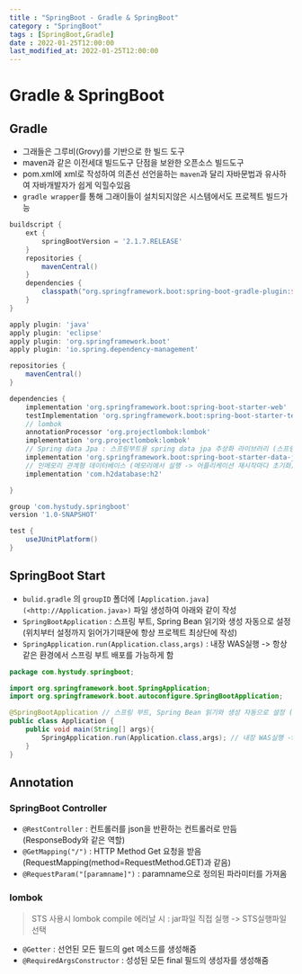 ```yaml
---
title : "SpringBoot - Gradle & SpringBoot"
category : "SpringBoot"
tags : [SpringBoot,Gradle]
date : 2022-01-25T12:00:00
last_modified_at: 2022-01-25T12:00:00
---
```


# Gradle & SpringBoot

## Gradle

- 그래들은 그루비(Grovy)를 기반으로 한 빌드 도구
- maven과 같은 이전세대 빌드도구 단점을 보완한 오픈소스 빌드도구
- pom.xml에 xml로 작성하여 의존선 선언을하는 `maven`과 달리 자바문법과 유사하여 자바개발자가 쉽게 익힐수있음
- `gradle wrapper`를 통해 그래이들이 설치되지않은 시스템에서도 프로젝트 빌드가능

```groovy
buildscript {
    ext {
        springBootVersion = '2.1.7.RELEASE'
    }
    repositories {
        mavenCentral()
    }
    dependencies {
        classpath("org.springframework.boot:spring-boot-gradle-plugin:${springBootVersion}")
    }
}

apply plugin: 'java'
apply plugin: 'eclipse'
apply plugin: 'org.springframework.boot'
apply plugin: 'io.spring.dependency-management'

repositories {
    mavenCentral()
}

dependencies {
    implementation 'org.springframework.boot:spring-boot-starter-web'
    testImplementation 'org.springframework.boot:spring-boot-starter-test'
    // lombok
    annotationProcessor 'org.projectlombok:lombok'
    implementation 'org.projectlombok:lombok'
    // Spring data Jpa : 스프링부트용 spring data jpa 추상화 라이브러리 (스프링부트 버전에 맞게 자동으로 버전을 관리함)
    implementation 'org.springframework.boot:spring-boot-starter-data-jpa'
    // 인메모리 관계형 데이터베이스 (메모리에서 실행 -> 어플리케이션 재시작마다 초기화)
    implementation 'com.h2database:h2'

}

group 'com.hystudy.springboot'
version '1.0-SNAPSHOT'

test {
    useJUnitPlatform()
}
```



## SpringBoot Start

- `bulid.gradle` 의 `groupID` 폴더에 `[Application.java](<http://Application.java>)` 파일 생성하여 아래와 같이 작성
- `SpringBootApplication` : 스프링 부트, Spring Bean 읽기와 생성 자동으로 설정 (위치부터 설정까지 읽어가기때문에 항상 프로젝트 최상단에 작성)
- `SpringApplication.run(Application.class,args)`  : 내장 WAS실행 -> 항상 같은 환경에서 스프링 부트 배포를 가능하게 함

```java
package com.hystudy.springboot;

import org.springframework.boot.SpringApplication;
import org.springframework.boot.autoconfigure.SpringBootApplication;

@SpringBootApplication // 스프링 부트, Spring Bean 읽기와 생성 자동으로 설정 (위치부터 설정까지 읽어가기때문에 항상 프로젝트 최상단에 작성)
public class Application {
    public void main(String[] args){
        SpringApplication.run(Application.class,args); // 내장 WAS실행 -> 항상 같은 환경에서 스프링 부트 배포를 가능하게 함
    }
}
```



## Annotation

### SpringBoot Controller

- `@RestController` : 컨트롤러를 json을 반환하는 컨트롤러로 만듬 (ResponseBody와 같은 역할)
- `@GetMapping("/")` : HTTP Method Get 요청을 받음 (RequestMapping(method=RequestMethod.GET)과 같음)
- `@RequestParam("[paramname]")` : paramname으로 정의된 파라미터를 가져옴

### lombok

> STS 사용시 lombok compile 에러날 시 : jar파일 직접 실행 -> STS실행파일 선택

- `@Getter` : 선언된 모든 필드의 get 메소드를 생성해줌
- `@RequiredArgsConstructor` : 성성된 모든 final 필드의 생성자를 생성해줌



